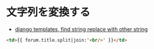 # 文字列を変換する

- [django templates, find string replace with other string](http://stackoverflow.com/questions/2185133/django-templates-find-string-replace-with-other-string)


~~~html
<td>{{ forum.title.split|join:'<br/>' }}</td>
~~~
